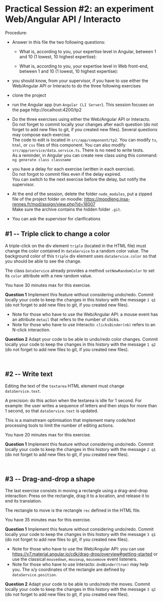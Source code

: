 
# Practical Session #2: an experiment Web/Angular API / Interacto

Procedure:
- Answer in this file the two following questions:
    - What is, according to you, your expertise level in Angular, between 1 and 10 (1 lowest, 10 highest expertise):
    
    - What is, according to you, your expertise level in Web front-end, between 1 and 10 (1 lowest, 10 highest expertise):  

- you should know, from your supervisor, if you have to use either the Web/Angular API or Interacto to do the three following exercises

- clone the project

- run the Angular app (run `Angular CLI Server`).
This session focuses on the page http://localhost:4200/tp2

- Do the three exercises using either the Web/Angular API or Interacto.<br/>
Do not forget to commit locally your changes after each question (do not forget to add new files to git, if you created new files).
Several questions may compose each exercise.<br/>
The code to edit is located in `src/app/component/tp2`.
You can modify `ts`, `html`, or `css` files of this component.
You can also modify `src/app/service/data.service.ts`.
There is no need to write tests.<br/>
As a reminder, in Angular you can create new class using this command: 
`ng generate class classname`

- you have a delay for each exercise (written in each exercise).<br/>
Do not forgot to commit files even if the delay expired.<br/>
You can switch to the next exercise before the delay, but notify the supervisor.

- At the end of the session, delete the folder `node_modules`,  put a zipped file of the project folder on moodle: https://moodleng.insa-rennes.fr/mod/assign/view.php?id=18007 <br/>
Make sure the archive contains the hidden folder `.git`.


- You can ask the supervisor for clarifications



## #1 -- Triple click to change a color

A triple-click on the div element `triple` (located in the HTML file) must change the color contained in `dataService` to a random color value.
The background color of this `triple` div element uses `dataService.color` so that you should be able to see the change.

The class `DataService` already provides a method `setNewRandomColor` to set its `color` attribute with a new random value.

You have 30 minutes max for this exercise. 

**Question 1** Implement this feature without considering undo/redo.
Commit locally your code to keep the changes in this history with the message `1 q1` (do not forget to add new files to git, if you created new files).

- Note for those who have to use the Web/Angular API: a mouse event has an attribute `detail` that refers to the number of clicks.
- Note for those who have to use Interacto: `clicksBinder(nb)` refers to an N-click interaction.


**Question 2** Adapt your code to be able to undo/redo color changes. 
Commit locally your code to keep the changes in this history with the message `1 q2` (do not forget to add new files to git, if you created new files).

<br/>

## #2 -- Write text

Editing the text of the `textarea` HTML element must change `dataService.text`.

A precision: do this action when the textarea is idle for 1 second.
For example: the user writes a sequence of letters and then stops for more than 1 second, so that `dataService.text` is updated.

This is a mainstream optimisation that implement many code/text processing tools to limit the number of editing actions. 

You have 20 minutes max for this exercise. 

**Question 1** Implement this feature without considering undo/redo.
Commit locally your code to keep the changes in this history with the message `2 q1` (do not forget to add new files to git, if you created new files).


<br/>

## #3 -- Drag-and-drop a shape

The last exercise consists in moving a rectangle using a drag-and-drop interaction:
Press on the rectangle, drag it to a location, and release it to end its translation. 

The rectangle to move is the rectangle `rec` defined in the HTML file.

You have 35 minutes max for this exercise. 

**Question 1** Implement this feature without considering undo/redo.
Commit locally your code to keep the changes in this history with the message `3 q1` (do not forget to add new files to git, if you created new files).

- Note for those who have to use the Web/Angular API: you can use https://v7.material.angular.io/cdk/drag-drop/overview#getting-started
or use the classical `mousedown`, `mouseup`, `mousemove` event listeners.
- Note for those who have to use Interacto: `dndBinder(true)` may help you. The x/y coordinates of the rectangle 
are defined by `dataService.position`. 


**Question 2** Adapt your code to be able to undo/redo the moves. 
Commit locally your code to keep the changes in this history with the message `3 q2` (do not forget to add new files to git, if you created new files).
